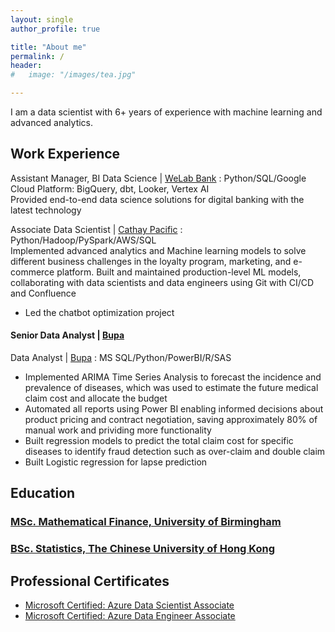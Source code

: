 ```yaml
---
layout: single
author_profile: true

title: "About me"
permalink: /
header:
#   image: "/images/tea.jpg"

---
```


I am a data scientist with 6+ years of experience with machine learning and advanced analytics.

## Work Experience

Assistant Manager, BI Data Science | [WeLab Bank](https://www.welab.bank/en/)
:   Python/SQL/Google Cloud Platform: BigQuery, dbt, Looker, Vertex AI  
Provided end-to-end data science solutions for digital banking with the latest technology  

Associate Data Scientist | [Cathay Pacific](https://www.cathaypacific.com/cx/en_CA.html)
:   Python/Hadoop/PySpark/AWS/SQL  
Implemented advanced analytics and Machine learning models to solve different business challenges in the loyalty program, marketing, and e-commerce platform. Built and maintained production-level ML models, collaborating with data scientists and data engineers using Git
with CI/CD and Confluence
* Led the chatbot optimization project

#### Senior Data Analyst | [Bupa](https://www.bupa.com.hk/en/)
Data Analyst | [Bupa](https://www.bupa.com.hk/en/)
:   MS SQL/Python/PowerBI/R/SAS  
* Implemented ARIMA Time Series Analysis to forecast the incidence and prevalence of diseases, which was used to estimate the future medical claim cost and allocate the budget
* Automated all reports using Power BI enabling informed decisions about product pricing and contract negotiation,
saving approximately 80% of manual work and prividing more functionality
* Built regression models to predict the total claim cost for specific diseases to identify fraud detection such as over-claim and double claim
* Built Logistic regression for lapse prediction

## Education
### [MSc. Mathematical Finance, University of Birmingham](https://www.birmingham.ac.uk/postgraduate/courses/taught/maths/mathematical-finance.aspx)
### [BSc. Statistics, The Chinese University of Hong Kong](https://www.sta.cuhk.edu.hk/programmes/b-sc-in-statistics/)

## Professional Certificates
* [Microsoft Certified: Azure Data Scientist Associate](https://learn.microsoft.com/en-us/certifications/azure-data-scientist/)
* [Microsoft Certified: Azure Data Engineer Associate](https://learn.microsoft.com/en-us/certifications/azure-data-engineer/)